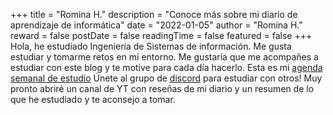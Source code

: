 +++
title = "Romina H."
description = "Conoce más sobre mi diario de aprendizaje de informática"
date = "2022-01-05"
author = "Romina H."
reward = false
postDate = false
readingTime = false
featured = false
+++
Hola, he estudiado Ingeniería de Sistemas de información. Me gusta estudiar y tomarme retos en mi entorno. Me gustaría que me acompañes a estudiar con este blog y te motive para cada día hacerlo.
Esta es mi [agenda semanal de estudio](https://shimmer-roundworm-c47.notion.site/Diario-acad-mico-semanal-64060c472e354fdfa79017bd8ee39061)
Únete al grupo de [discord](https://disboard.org/es/server/836658252582092843) para estudiar con otros!
Muy pronto abriré un canal de YT con reseñas de mi diario y un resumen de lo que he estudiado y te aconsejo a tomar.



